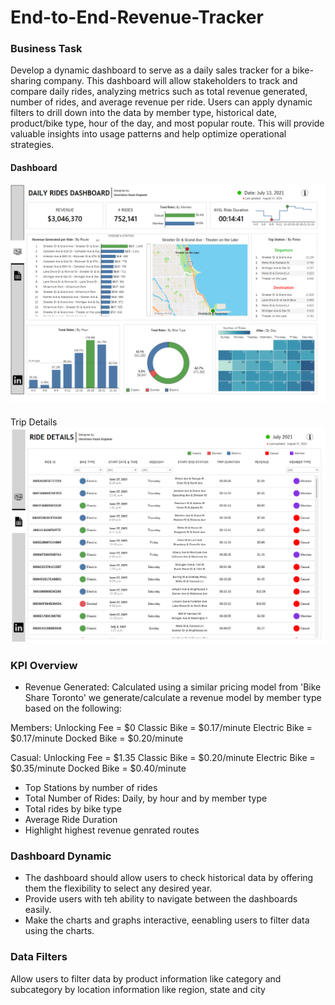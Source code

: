 # End-to-End-Revenue-Tracker
### Business Task

Develop a dynamic dashboard to serve as a daily sales tracker for a bike-sharing company. This dashboard will allow stakeholders to track and compare daily rides, analyzing metrics such as total revenue generated, number of rides, and average revenue per ride. Users can apply dynamic filters to drill down into the data by member type, historical date, product/bike type, hour of the day, and most popular route. This will provide valuable insights into usage patterns and help optimize operational strategies.

#### Dashboard
![alt text](https://github.com/Lekan-E/End-to-End-Revenue-Tracker/blob/6b502428ef80b1bc4e78b22644fafeca84874deb/Images/Ride%20Dashboard.png)

####
Trip Details
![alt text](https://github.com/Lekan-E/End-to-End-Revenue-Tracker/blob/6b502428ef80b1bc4e78b22644fafeca84874deb/Images/Trip%20Details.png)

### KPI Overview
- Revenue Generated: Calculated using a similar pricing model from 'Bike Share Toronto' we generate/calculate a revenue model by member type based on the following:

Members:
Unlocking Fee = $0
Classic Bike  = $0.17/minute
Electric Bike = $0.17/minute
Docked Bike = $0.20/minute

Casual:
Unlocking Fee = $1.35
Classic Bike  = $0.20/minute
Electric Bike = $0.35/minute
Docked Bike = $0.40/minute

- Top Stations by number of rides
- Total Number of Rides: Daily, by hour and by member type
- Total rides by bike type
- Average Ride Duration
- Highlight highest revenue genrated routes

### Dashboard Dynamic
- The dashboard should allow users to check historical data by offering them the flexibility to select any desired year.
- Provide users with teh ability to navigate between the dashboards easily.
- Make the charts and graphs interactive, eenabling users to filter data using the charts.

### Data Filters
Allow users to filter data by product information like category and subcategory by location information like region, state and city